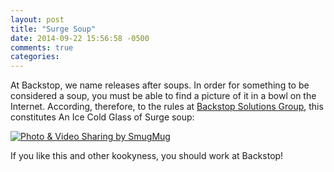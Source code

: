 ```yaml
---
layout: post
title: "Surge Soup"
date: 2014-09-22 15:56:58 -0500
comments: true
categories: 
---
```


At Backstop, we name releases after soups. In order for something to be considered a soup, you must be able to find a picture of it in a bowl on the Internet. According, therefore,  to the rules at [Backstop Solutions Group](https://www.backstopsolutions.com/careers), this constitutes An Ice Cold Glass of Surge soup:

<a href="http://agocs.smugmug.com/Other/Misc/i-FSSp2mP/A" title="Photo & Video Sharing by SmugMug"><img src="http://agocs.smugmug.com/Other/Misc/i-FSSp2mP/0/L/20140922155242-L.jpg" title="Photo & Video Sharing by SmugMug" alt="Photo & Video Sharing by SmugMug"></a>

If you like this and other kookyness, you should work at Backstop!
